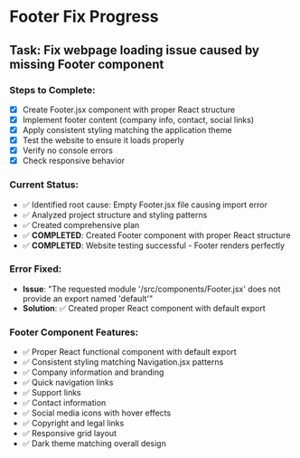 # Footer Fix Progress

## Task: Fix webpage loading issue caused by missing Footer component

### Steps to Complete:
- [x] Create Footer.jsx component with proper React structure
- [x] Implement footer content (company info, contact, social links)
- [x] Apply consistent styling matching the application theme
- [x] Test the website to ensure it loads properly
- [x] Verify no console errors
- [x] Check responsive behavior

### Current Status:
- ✅ Identified root cause: Empty Footer.jsx file causing import error
- ✅ Analyzed project structure and styling patterns
- ✅ Created comprehensive plan
- ✅ **COMPLETED**: Created Footer component with proper React structure
- ✅ **COMPLETED**: Website testing successful - Footer renders perfectly

### Error Fixed:
- **Issue**: "The requested module '/src/components/Footer.jsx' does not provide an export named 'default'"
- **Solution**: ✅ Created proper React component with default export

### Footer Component Features:
- ✅ Proper React functional component with default export
- ✅ Consistent styling matching Navigation.jsx patterns
- ✅ Company information and branding
- ✅ Quick navigation links
- ✅ Support links
- ✅ Contact information
- ✅ Social media icons with hover effects
- ✅ Copyright and legal links
- ✅ Responsive grid layout
- ✅ Dark theme matching overall design

